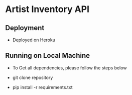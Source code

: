 # Artist Inventory API

## Deployment
- Deployed on Heroku

## Running on Local Machine
- To Get all dependencies, please follow the steps below

- git clone repository 
- pip install -r requirements.txt 
